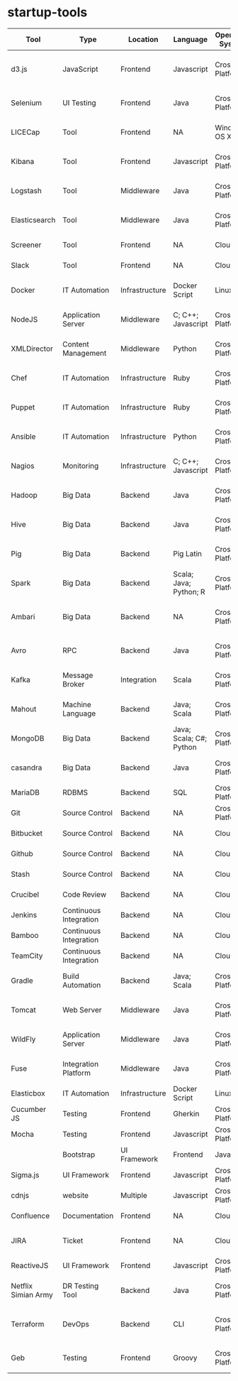 # startup-tools
|Tool|Type|Location|Language|Operating System|License|License Type|Website|Tags|
|----|----|--------|--------|----------------|-------|------------|-------|----|
|d3.js|JavaScript|Frontend|Javascript|Cross Platform|BDS|Open Source|http://d3js.org|Visualisation; Visualization; data visualisation; Javascript|
|Selenium|UI Testing|Frontend|Java|Cross Platform|Apache License 2.0|Open Source|http://seleniumhq.org|Testing; UI Testing; UI|
|LICECap|Tool|Frontend|NA|Windows; OS X|GNU 2|Open Source|http://www.cockos.com/licecap/|GIF; Screen grab; Screen to GIF; Screen Recorder|
|Kibana|Tool|Frontend|Javascript|Cross Platform|Apache License 2.0|Open Source|http://elastic.co|Visualisation; Logging; Log|
|Logstash|Tool|Middleware|Java|Cross Platform|Apache License 2.0|Open Source|http://elastic.co|Search; Analyse; Analyze; Visualisation; Logging; Log|
|Elasticsearch|Tool|Middleware|Java|Cross Platform|Apache License 2.0|Open Source|http://elastic.co|Search; Analyse; Analyze; Visualisation; Logging; Log|
|Screener|Tool|Frontend|NA|Cloud|Closed Source|Commercial|http://screener.io|Visual Testing; UI Testing; Testing; UI|
|Slack|Tool|Frontend|NA|Cloud|Closed Source|Commercial|http://slack.com|Messaging; Discussion; Chat Room|
|Docker|IT Automation|Infrastructure|Docker Script|Linux|Apache License 2.0|Open Source|http://docker.com|Deployment; Container|
|NodeJS|Application Server|Middleware|C; C++; Javascript|Cross Platform|MIT|Open Source|http://nodejs.org|Middleware; Application Server; Server; Javascript|
|XMLDirector|Content Management|Middleware|Python|Cross Platform|Apache License 2.0|Open Source|http://xml-director.info |XML; PDF; ePub|
|Chef|IT Automation|Infrastructure|Ruby|Cross Platform|Apache License 2.0|Open Source|http://chef.io |Automation; Server management; Ruby|
|Puppet|IT Automation|Infrastructure|Ruby|Cross Platform|Apache License 2.0|Open Source|http://puppetlabs.com |Automation; Server management; Ruby|
|Ansible|IT Automation|Infrastructure|Python|Cross Platform|GNU General Public|Open Source|http://ansible.com|Automation; Server management; Ruby|
|Nagios|Monitoring|Infrastructure|C; C++; Javascript|Cross Platform|GPLv2|Open Source|http://nagios.org |Automation; Server; Monitoring; Mangaement|
|Hadoop|Big Data|Backend|Java|Cross Platform|Apache License 2.0|Open Source|http://hadoop.apache.org|Big Data; Bigdata; database|
Hive|Big Data|Backend|Java|Cross Platform|Apache License 2.0|Open Source|http://hive.apache.org|Big Data; Bigdata; database; Datawarehouse|
|Pig|Big Data|Backend|Pig Latin|Cross Platform|Apache License 2.0|Open Source|http://hadoop.apache.org|Big Data; Bigdata; database; Datawarehouse; Query|
|Spark|Big Data|Backend|Scala; Java; Python; R|Cross Platform|Apache License 2.0|Open Source|http://spark.apache.org|Big Data; Cluster Computing; Machine learning|
|Ambari|Big Data|Backend|NA|Cross Platform|Apache License 2.0|Open Source|http://ambari.apache.org|Big Data; Cluster Computing; Machine learning; Management; Hadoop|
|Avro|RPC|Backend|Java|Cross Platform|Apache License 2.0|Open Source|http://avro.apache.org|Big Data; Hadoop; RPC|
|Kafka|Message Broker|Integration|Scala|Cross Platform|Apache License 2.0|Open Source|http://kafka.apache.org|Big Data; Messaging; Message Broker|
|Mahout|Machine Language|Backend|Java; Scala|Cross Platform|Apache License 2.0|Open Source|http://mahout.apache.org|Big Data; Machine Language|
|MongoDB|Big Data|Backend|Java; Scala; C#; Python|Cross Platform|GNU AGPL v3.0|Open Source|http://mongodb.org|Big Data; NoSQL|
|casandra|Big Data|Backend|Java|Cross Platform|Apache License 2.0|Open Source|http://cassandra.apache.org|Big Data; NoSQL|
|MariaDB|RDBMS|Backend|SQL|Cross Platform|GNU|Open Source|http://mariadb.org|RDBMS; Database|
|Git|Source Control|Backend|NA|Cross Platform|GNU|Open Source|http://git-scm.com|Source Control; Source management|
|Bitbucket|Source Control|Backend|NA|Cloud|Closed Source|Commercial|http://bitbucket.org|Source Control; Source management|
|Github|Source Control|Backend|NA|Cloud|Closed Source|Commercial|http://github.com|Source Control; Source management|
|Stash|Source Control|Backend|NA|Cloud|Closed Source|Commercial|http://www.atlassian.com|Source Control; Source management|
|Crucibel|Code Review|Backend|NA|Cloud|Closed Source|Commercial|http://www.atlassian.com|Source Code; review; code review|
|Jenkins|Continuous Integration|Backend|NA|Cloud|MIT License|Open Source|http://jenkins-ci.org|Source Code; CI; Continuous Integration|
|Bamboo|Continuous Integration|Backend|NA|Cloud|Closed Source|Commercial|http://www.atlassian.com|Source Code; CI; Continuous Integration|
|TeamCity|Continuous Integration|Backend|NA|Cloud|Closed Source|Commercial|http://jetbrain.com|Source Code; CI; Continuous Integration|
|Gradle|Build Automation|Backend|Java; Scala|Cross Platform|Apache License 2.0|Open Source|http://www.gradle.org|Build Automation; Build; Code|
|Tomcat|Web Server|Middleware|Java|Cross Platform|Apache License 2.0|Open Source|http://tomcat.apache.org|Web Server; Apache; Tomcat|
|WildFly|Application Server|Middleware|Java|Cross Platform|GNU Lesser GPL|Open Source|http://www.wildfly.org|App Server; Application Server; Jboss|
|Fuse|Integration Platform|Middleware|Java|Cross Platform|Apache License 2.0|Open Source|http://www.jboss.org|Integraiton Platform; ESB|
|Elasticbox|IT Automation|Infrastructure|Docker Script|Linux|Closed Source|Commercial|http://elasticbox.com|Deployment; Container; Cloud|
|Cucumber JS|Testing|Frontend|Gherkin|Cross Platform|MIT License|Open Source|http://cucumber.io|Testing|
|Mocha|Testing|Frontend|Javascript|Cross Platform|MIT License|Open Source|http://mochajs.org|Testing; UI Testing; UI|
||Bootstrap|UI Framework|Frontend|Javascript|Cross Platform|MIT License|Open Source|http://getbootstrap.com |UI; Javascript; Framework; UI Framework|
|Sigma.js|UI Framework|Frontend|Javascript|Cross Platform|MIT License|Open Source|http://sigmajs.org|UI; Javascript; graph|
|cdnjs|website|Multiple|Javascript|Cross Platform|MIT License|Open Source|http://cdnjs.com|Javascript; CDN; Library|
|Confluence|Documentation|Frontend|NA|Cloud|Closed Source|Commercial|http://www.atlassian.com|Documentation|
|JIRA|Ticket|Frontend|NA|Cloud|Closed Source|Commercial|http://www.atlassian.com|Ticketing; Issue management; Kanban; Board|
|ReactiveJS|UI Framework|Frontend|Javascript|Cross Platform|MIT License|Open Source|http://reactivejs.org|UI; Javascript; graph; SVG|
|Netflix Simian Army|DR Testing Tool|Backend|Java|Cross Platform|Apache License 2.0|Open Source|https://github.com/Netflix/SimianArmy|DR; Disaster Recovery, Tool|
|Terraform|DevOps|Backend|CLI|Cross Platform|Apache License 2.0|Open Source|https://terraform.io|Infrastructure, Infrastructure as Code, Cloud Management, Cloud, AWS|
|Geb|Testing|Frontend|Groovy|Cross Platform|Apache License 2.0|Open Source|http://gebish.org|Browser Testing, script|

